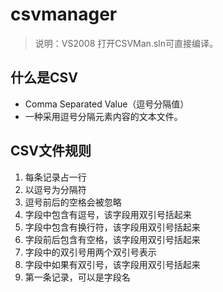 # csvmanager

> 说明：VS2008 打开CSVMan.sln可直接编译。

## 什么是CSV
* Comma Separated Value（逗号分隔值）
* 一种采用逗号分隔元素内容的文本文件。

## CSV文件规则
1. 每条记录占一行
2. 以逗号为分隔符
3. 逗号前后的空格会被忽略
4. 字段中包含有逗号，该字段用双引号括起来
5. 字段中包含有换行符，该字段用双引号括起来
6. 字段前后包含有空格，该字段用双引号括起来
7. 字段中的双引号用两个双引号表示
8. 字段中如果有双引号，该字段用双引号括起来
9. 第一条记录，可以是字段名

